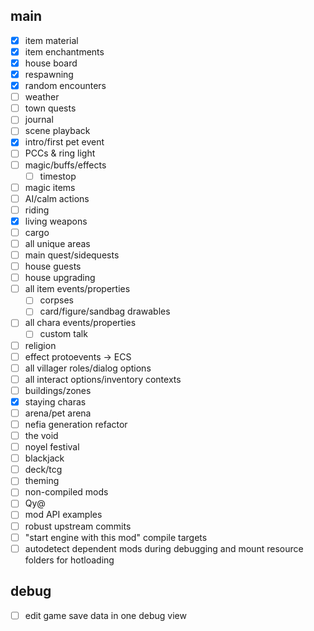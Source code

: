 ## main
- [x] item material
- [x] item enchantments
- [x] house board
- [x] respawning
- [x] random encounters
- [ ] weather
- [ ] town quests
- [ ] journal
- [ ] scene playback
- [x] intro/first pet event
- [ ] PCCs & ring light
- [ ] magic/buffs/effects
  + [ ] timestop
- [ ] magic items
- [ ] AI/calm actions
- [ ] riding
- [x] living weapons
- [ ] cargo
- [ ] all unique areas
- [ ] main quest/sidequests
- [ ] house guests
- [ ] house upgrading
- [ ] all item events/properties
  + [ ] corpses
  + [ ] card/figure/sandbag drawables
- [ ] all chara events/properties
  + [ ] custom talk
- [ ] religion
- [ ] effect protoevents -> ECS
- [ ] all villager roles/dialog options
- [ ] all interact options/inventory contexts
- [ ] buildings/zones
- [x] staying charas
- [ ] arena/pet arena
- [ ] nefia generation refactor
- [ ] the void
- [ ] noyel festival
- [ ] blackjack
- [ ] deck/tcg
- [ ] theming
- [ ] non-compiled mods
- [ ] Qy@
- [ ] mod API examples
- [ ] robust upstream commits
- [ ] "start engine with this mod" compile targets
- [ ] autodetect dependent mods during debugging and mount resource folders for hotloading

## debug
- [ ] edit game save data in one debug view
